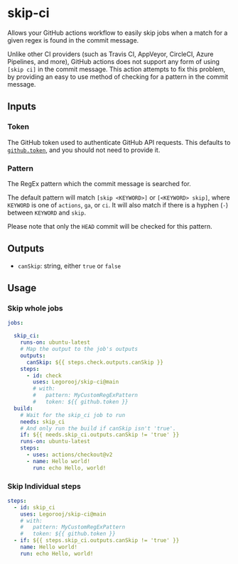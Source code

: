 # skip-ci

Allows your GitHub actions workflow to easily skip jobs when a match for a given regex is found in the commit message.

Unlike other CI providers (such as Travis CI, AppVeyor, CircleCI, Azure Pipelines, and more), GitHub actions does not support any form of using `[skip ci]` in the commit message. This action attempts to fix this problem, by providing an easy to use method of checking for a pattern in the commit message.

## Inputs

### Token

The GitHub token used to authenticate GitHub API requests. This defaults to [`github.token`](https://docs.github.com/en/free-pro-team@latest/actions/reference/authentication-in-a-workflow), and you should not need to provide it.

### Pattern

The RegEx pattern which the commit message is searched for.

The default pattern will match `[skip <KEYWORD>]` or `[<KEYWORD> skip]`, where `KEYWORD` is one of `actions`, `ga`, or `ci`. It will also match if there is a hyphen (`-`) between `KEYWORD` and `skip`.

Please note that only the `HEAD` commit will be checked for this pattern.


## Outputs

* `canSkip`: string, either `true` or `false`


## Usage

### Skip whole jobs

```yml
jobs:

  skip_ci:
    runs-on: ubuntu-latest
    # Map the output to the job's outputs
    outputs:
      canSkip: ${{ steps.check.outputs.canSkip }}
    steps:
      - id: check
        uses: Legorooj/skip-ci@main
        # with:
        #   pattern: MyCustomRegExPattern
        #   token: ${{ github.token }}
  build:
    # Wait for the skip_ci job to run
    needs: skip_ci
    # And only run the build if canSkip isn't 'true'.
    if: ${{ needs.skip_ci.outputs.canSkip != 'true' }}
    runs-on: ubuntu-latest
    steps:
      - uses: actions/checkout@v2
      - name: Hello world!
        run: echo Hello, world!
```

### Skip Individual steps

```yml
steps:
  - id: skip_ci
    uses: Legorooj/skip-ci@main
    # with:
    #   pattern: MyCustomRegExPattern
    #   token: ${{ github.token }}
  - if: ${{ steps.skip_ci.outputs.canSkip != 'true' }}
    name: Hello world!
    run: echo Hello, world!
```
